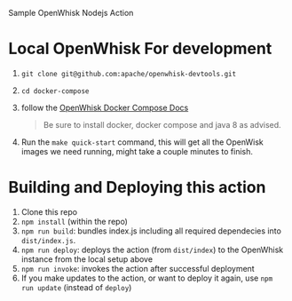 Sample OpenWhisk Nodejs Action

# Local OpenWhisk For development
1. `git clone git@github.com:apache/openwhisk-devtools.git`
2. `cd docker-compose`
3. follow the [OpenWhisk Docker Compose Docs](https://github.com/apache/openwhisk-devtools/tree/master/docker-compose)
	
	>Be sure to install docker, docker compose and java 8 as advised.
4. Run the `make quick-start` command, this will get all the OpenWisk images we need running, might take a couple minutes to finish.


# Building and Deploying this action
1. Clone this repo
2. `npm install` (within the repo)
3. `npm run build`: bundles index.js including all required dependecies into `dist/index.js`.
4. `npm run deploy`: deploys the action (from `dist/index`) to the OpenWhisk instance from the local setup above
5. `npm run invoke`: invokes the action after successful deployment
6. If you make updates to the action, or want to deploy it again, use `npm run update` (instead of `deploy`)